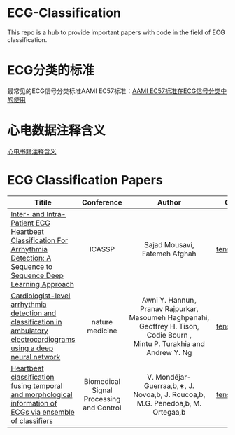 # ECG-Classification
This repo is a hub to provide important papers with code in the field of ECG classification.

# ECG分类的标准
最常见的ECG信号分类标准AAMI EC57标准：[AAMI EC57标准在ECG信号分类中的使用](https://blog.csdn.net/amilylwy/article/details/53446143)

# 心电数据注释含义
[心电书籍注释含义](https://physionet.org/physiobank/annotations.shtml)

# ECG Classification Papers


| Titile      | Conference     | Author     | Code     |
| ---------- | :-----------:  | :-----------: |:-----------: |
| [Inter- and Intra-Patient ECG Heartbeat Classification For Arrhythmia Detection: A Sequence to Sequence Deep Learning Approach](https://arxiv.org/pdf/1812.07421.pdf) | ICASSP |   Sajad Mousavi, Fatemeh Afghah   | [tensorflow](https://github.com/SajadMo/ECG-Heartbeat-Classification-seq2seq-model) |
| [Cardiologist-level arrhythmia detection and classification in ambulatory electrocardiograms using a deep neural network](https://www.nature.com/articles/s41591-018-0268-3) | nature medicine |  Awni Y. Hannun , Pranav Rajpurkar, Masoumeh Haghpanahi, Geoffrey H. Tison, Codie Bourn  , Mintu P. Turakhia and Andrew Y. Ng   | [tensorflow](https://github.com/awni/ecg) |
| [Heartbeat classification fusing temporal and morphological information of ECGs via ensemble of classifiers](https://sci-hub.tw/https://doi.org/10.1016/j.bspc.2018.08.007) | Biomedical Signal Processing and Control |   V. Mondéjar-Guerraa,b,∗, J. Novoa,b, J. Roucoa,b, M.G. Penedoa,b, M. Ortegaa,b   | [tensorflow](https://github.com/mondejar/ecg-classification) |

